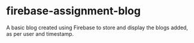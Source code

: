 # firebase-assignment-blog
A basic blog created using Firebase to store and display the blogs added, as per user and timestamp.
